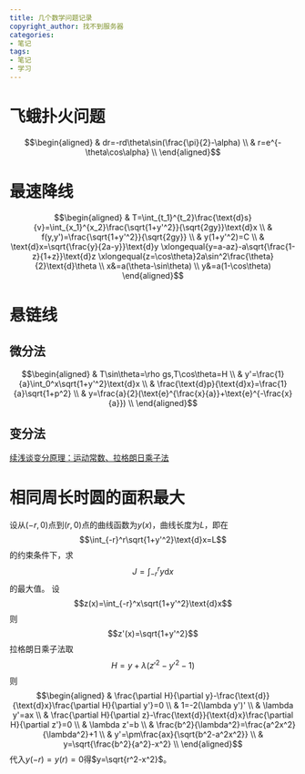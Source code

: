 ```yaml
---
title: 几个数学问题记录
copyright_author: 找不到服务器
categories:
- 笔记
tags:
- 笔记
- 学习
---
```

# 飞蛾扑火问题
$$\begin{aligned}
& dr=-rd\theta\sin(\frac{\pi}{2}-\alpha) \\
& r=e^{-\theta\cos\alpha} \\
\end{aligned}$$
# 最速降线
$$\begin{aligned}
& T=\int_{t_1}^{t_2}\frac{\text{d}s}{v}=\int_{x_1}^{x_2}\frac{\sqrt{1+y'^2}}{\sqrt{2gy}}\text{d}x \\
& f(y,y')=\frac{\sqrt{1+y'^2}}{\sqrt{2gy}} \\
& y(1+y'^2)=C \\
& 
    \text{d}x=\sqrt{\frac{y}{2a-y}}\text{d}y
    \xlongequal{y=a-az}-a\sqrt{\frac{1-z}{1+z}}\text{d}z
    \xlongequal{z=\cos\theta}2a\sin^2\frac{\theta}{2}\text{d}\theta
 \\
    x&=a(\theta-\sin\theta) \\
    y&=a(1-\cos\theta)
\end{aligned}$$
# 悬链线
## 微分法
$$\begin{aligned}
& T\sin\theta=\rho gs,T\cos\theta=H \\
& y'=\frac{1}{a}\int_0^x\sqrt{1+y'^2}\text{d}x \\
& \frac{\text{d}p}{\text{d}x}=\frac{1}{a}\sqrt{1+p^2} \\
& y=\frac{a}{2}(\text{e}^{\frac{x}{a}}+\text{e}^{-\frac{x}{a}}) \\
\end{aligned}$$
## 变分法
[续浅谈变分原理：运动常数、拉格朗日乘子法](https://zhuanlan.zhihu.com/p/148762023)

# 相同周长时圆的面积最大
设从$(-r,0)$点到$(r,0)$点的曲线函数为$y(x)$，曲线长度为$L$，即在
$$\int_{-r}^r\sqrt{1+y'^2}\text{d}x=L$$
的约束条件下，求
$$J=\int_{-r}^ry\text{d}x$$
的最大值。
设
$$z(x)=\int_{-r}^x\sqrt{1+y'^2}\text{d}x$$
则
$$z'(x)=\sqrt{1+y'^2}$$
拉格朗日乘子法取
$$H=y+\lambda(z'^2-y'^2-1)$$
则
$$\begin{aligned}
& \frac{\partial H}{\partial y}-\frac{\text{d}}{\text{d}x}\frac{\partial H}{\partial y'}=0 \\
& 1=-2(\lambda y')' \\
& \lambda y'=ax \\
& \frac{\partial H}{\partial z}-\frac{\text{d}}{\text{d}x}\frac{\partial H}{\partial z'}=0 \\
& \lambda z'=b \\
& \frac{b^2}{\lambda^2}=\frac{a^2x^2}{\lambda^2}+1 \\
& y'=\pm\frac{ax}{\sqrt{b^2-a^2x^2}} \\
& y=\sqrt{\frac{b^2}{a^2}-x^2} \\
\end{aligned}$$
代入$y(-r)=y(r)=0$得$y=\sqrt{r^2-x^2}$。

